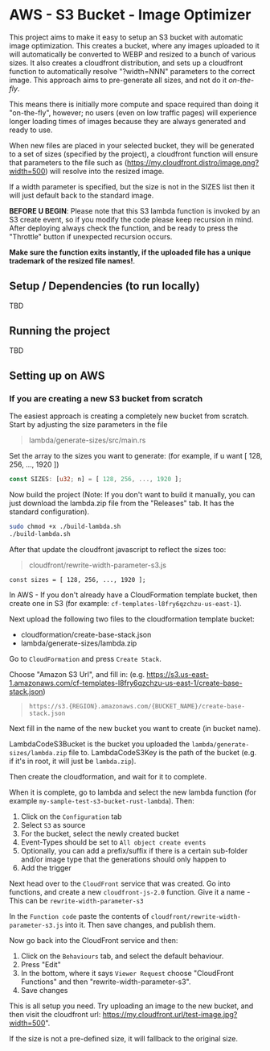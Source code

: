 # AWS - S3 Bucket - Image Optimizer

This project aims to make it easy to setup an S3 bucket with automatic image optimization. This creates a bucket, where any images uploaded to it will automatically be converted to WEBP and resized to a bunch of various sizes. It also creates a cloudfront distribution, and sets up a cloudfront function to automatically resolve "?width=NNN" parameters to the correct image. This approach aims to pre-generate all sizes, and not do it *on-the-fly*.

This means there is initially more compute and space required than doing it "on-the-fly", however; no users (even on low traffic pages) will experience longer loading times of images because they are always generated and ready to use.

When new files are placed in your selected bucket, they will be generated to a set of sizes (specified by the project), a cloudfront function will ensure that parameters to the file such as (https://my.cloudfront.distro/image.png?width=500) will resolve into the resized image.

If a width parameter is specified, but the size is not in the SIZES list then it will just default back to the standard image.

**BEFORE U BEGIN**: Please note that this S3 lambda function is invoked by an S3 create event, so if you modify the code please keep recursion in mind. After deploying always check the function, and be ready to press the "Throttle" button if unexpected recursion occurs. 

**Make sure the function exits instantly, if the uploaded file has a unique trademark of the resized file names!**. 

## Setup / Dependencies (to run locally)

TBD

## Running the project

TBD

## Setting up on AWS

### If you are creating a new S3 bucket from scratch

The easiest approach is creating a completely new bucket from scratch. 
Start by adjusting the size parameters in the file

> lambda/generate-sizes/src/main.rs

Set the array to the sizes you want to generate: (for example, if u want [ 128, 256, ..., 1920 ])

```RUST
const SIZES: [u32; n] = [ 128, 256, ..., 1920 ];
```

Now build the project 
(Note: If you don't want to build it manually, you can just download the lambda.zip file from the "Releases" tab. It has the standard configuration).

```bash
sudo chmod +x ./build-lambda.sh
./build-lambda.sh
```

After that update the cloudfront javascript to reflect the sizes too:

> cloudfront/rewrite-width-parameter-s3.js

```JS
const sizes = [ 128, 256, ..., 1920 ];
```

In AWS - If you don't already have a CloudFormation template bucket, then create one in S3 (for example: `cf-templates-l8fry6qzchzu-us-east-1`).

Next upload the following two files to the cloudformation template bucket:

 - cloudformation/create-base-stack.json
 - lambda/generate-sizes/lambda.zip

Go to `CloudFormation` and press `Create Stack`.

Choose "Amazon S3 Url", and fill in: (e.g. https://s3.us-east-1.amazonaws.com/cf-templates-l8fry6qzchzu-us-east-1/create-base-stack.json)

> `https://s3.{REGION}.amazonaws.com/{BUCKET_NAME}/create-base-stack.json`

Next fill in the name of the new bucket you want to create (in bucket name).

LambdaCodeS3Bucket is the bucket you uploaded the `lambda/generate-sizes/lambda.zip` file to.
LambdaCodeS3Key is the path of the bucket (e.g. if it's in root, it will just be `lambda.zip`).

Then create the cloudformation, and wait for it to complete.

When it is complete, go to lambda and select the new lambda function (for example `my-sample-test-s3-bucket-rust-lambda`). Then:

1. Click on the `Configuration` tab
2. Select `S3` as source
3. For the bucket, select the newly created bucket
4. Event-Types should be set to `All object create events`
5. Optionally, you can add a prefix/suffix if there is a certain sub-folder and/or image type that the generations should only happen to
6. Add the trigger

Next head over to the `CloudFront` service that was created. Go into functions, and create a new `cloudfront-js-2.0` function. Give it a name - This can be `rewrite-width-parameter-s3`

In the `Function code` paste the contents of `cloudfront/rewrite-width-parameter-s3.js` into it. Then save changes, and publish them.

Now go back into the CloudFront service and then:

1. Click on the `Behaviours` tab, and select the default behaviour. 
2. Press "Edit"
3. In the bottom, where it says `Viewer Request` choose "CloudFront Functions" and then "rewrite-width-parameter-s3".
4. Save changes

This is all setup you need. Try uploading an image to the new bucket, and then visit the cloudfront url: https://my.cloudfront.url/test-image.jpg?width=500".

If the size is not a pre-defined size, it will fallback to the original size.
